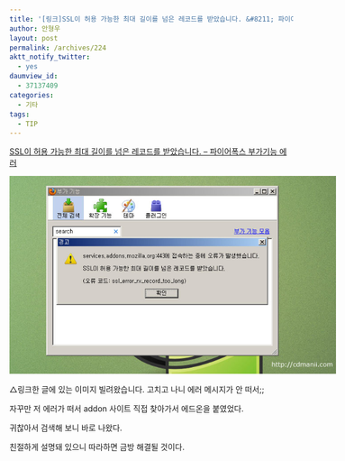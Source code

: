 ```yaml
---
title: '[링크]SSL이 허용 가능한 최대 길이를 넘은 레코드를 받았습니다. &#8211; 파이어폭스 부가기능 에러'
author: 안형우
layout: post
permalink: /archives/224
aktt_notify_twitter:
  - yes
daumview_id:
  - 37137409
categories:
  - 기타
tags:
  - TIP
---
```

<a href="http://cdmanii.com/1193" target="_blank">SSL이 허용 가능한 최대 길이를 넘은 레코드를 받았습니다. &#8211; 파이어폭스 부가기능 에러</a>

<div style="width: 590px" class="wp-caption aligncenter">
  <img src="/uploads/legacy/old-images/1/cfile25.uf.124B094C4D4BC8822E28E8.jpg" width="580" height="351" alt="" /><p class="wp-caption-text">
    △링크한 글에 있는 이미지 빌려왔습니다. 고치고 나니 에러 메시지가 안 떠서;;
  </p>
</div>

자꾸만 저 에러가 떠서 addon 사이트 직접 찾아가서 에드온을 붙였었다.

귀찮아서 검색해 보니 바로 나왔다.

친절하게 설명돼 있으니 따라하면 금방 해결될 것이다.